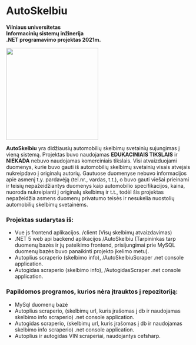 # AutoSkelbiu

**Vilniaus universitetas  
Informacinių sistemų inžinerija  
.NET programavimo projektas  2021m.**

<img src="https://user-images.githubusercontent.com/60687269/156175638-3171b17e-035f-49f9-9a83-fee0dd9ff989.png" width="250px" />

**AutoSkelbiu** yra didžiausių automobilių skelbimų svetainių sujungimas į vieną sistemą. Projektas buvo naudojamas **EDUKACINIAIS TIKSLAIS** ir **NIEKADA** nebuvo naudojamas komerciniais tikslais. Visi atvaizduojami duomenys, kurie buvo gauti iš automobilių skelbimų svetainių visais atvejais nukreipdavo į originalų autorių. Gautuose duomenyse nebuvo informacijos apie asmenį t.y. pardavėją (tel.nr., vardas, t.t.), o buvo gauti viešai prieinami ir teisių nepažeidžiantys duomenys kaip automobilio specifikacijos, kaina, nuoroda nukreipianti į originalų skelbimą ir t.t., todėl šis projektas nepažeidžia asmens duomenų privatumo teisės ir nesukelia nuostolių automobilių skelbimų svetainėms.

### Projektas sudarytas iš:
* Vue js frontend aplikacijos. /client (Visų skelbimų atvaizdavimas)
* .NET 5 web api backend aplikacijos /AutoSkelbiu (Tarpininkas tarp duomenų bazės ir jų pateikimo frontend, prisijungimai prie MySQL duomenų bazės buvo panaikinti projekto įkelimo metu).
* Autoplius scraperio (skelbimo info), /AutoSkelbiuScraper  .net console application.
* Autogidas scraperio (skelbimo info), /AutogidasScraper .net console application.

### Papildomos programos, kurios nėra įtrauktos į repozitoriją:
* MySql duomenų bazė
* Autoplius scraperio, (skelbimų url, kuris įrašomas į db ir naudojamas skelbimo info scraperio) .net console application.
* Autogidas scraperio, (skelbimų url, kuris įrašomas į db ir naudojamas skelbimo info scraperio) .net console application.
* Autoplius ir autogidas VIN scraperiai, naudojantys cefsharp.
